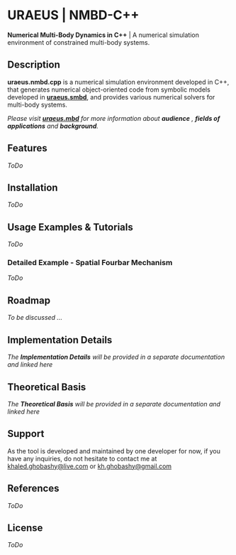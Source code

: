 # **URAEUS** | NMBD-C++

**Numerical Multi-Body Dynamics in C++** | A numerical simulation environment of constrained multi-body systems.

## Description

**uraeus.nmbd.cpp** is a numerical simulation environment developed in C++, that generates numerical object-oriented code from symbolic models developed in **[uraeus.smbd]( https://github.com/khaledghobashy/uraeus-smbd )**, and provides various numerical solvers for multi-body systems.

*Please visit **[uraeus.mbd]( https://github.com/khaledghobashy/uraeus_mbd )** for more information about **audience** , **fields of applications** and **background**.*

## Features

*ToDo*

## Installation

*ToDo*

## Usage Examples & Tutorials

*ToDo*

### Detailed Example - Spatial Fourbar Mechanism

*ToDo*

## Roadmap

*To be discussed ...*

## Implementation Details

*The **Implementation Details** will be provided in a separate documentation and linked here*

## Theoretical Basis

*The **Theoretical Basis** will be provided in a separate documentation and linked here*

## Support

As the tool is developed and maintained by one developer for now, if you have any inquiries, do not hesitate to contact me at [khaled.ghobashy@live.com](mailto:khaled.ghobashy@live.com) or [kh.ghobashy@gmail.com](mailto:kh.ghobashy@gmail.com)

## References

*ToDo*

## License

*ToDo*